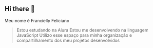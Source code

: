 ## Hi there 👋
Meu nome é Francielly Feliciano

>Estou estudando na Alura
>Estou me desenvolvendo na linguagem JavaScript
>Utilizo esse espaço para minha organização e compartilhamento dos meu projetos desenvolvidos
